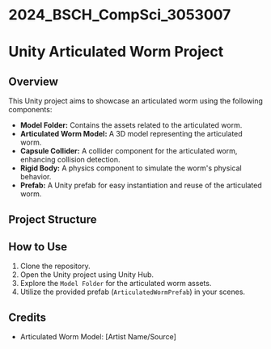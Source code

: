 # 2024_BSCH_CompSci_3053007

# Unity Articulated Worm Project

## Overview

This Unity project aims to showcase an articulated worm using the following components:

- **Model Folder:** Contains the assets related to the articulated worm.
- **Articulated Worm Model:** A 3D model representing the articulated worm.
- **Capsule Collider:** A collider component for the articulated worm, enhancing collision detection.
- **Rigid Body:** A physics component to simulate the worm's physical behavior.
- **Prefab:** A Unity prefab for easy instantiation and reuse of the articulated worm.

## Project Structure


## How to Use

1. Clone the repository.
2. Open the Unity project using Unity Hub.
3. Explore the `Model Folder` for the articulated worm assets.
4. Utilize the provided prefab (`ArticulatedWormPrefab`) in your scenes.

## Credits

- Articulated Worm Model: [Artist Name/Source]


